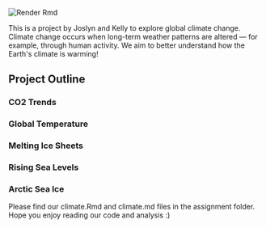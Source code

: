 
![Render Rmd](https://github.com/espm-157/climate-module-fu-yuan/workflows/Render%20Rmd/badge.svg)

This is a project by Joslyn and Kelly to explore global climate change. Climate change occurs when long-term weather patterns are altered — for example, through human activity. We aim to better understand how the Earth's climate is warming!

## Project Outline

### CO2 Trends

### Global Temperature

### Melting Ice Sheets

### Rising Sea Levels

### Arctic Sea Ice

Please find our climate.Rmd and climate.md files in the assignment folder.
Hope you enjoy reading our code and analysis :)


